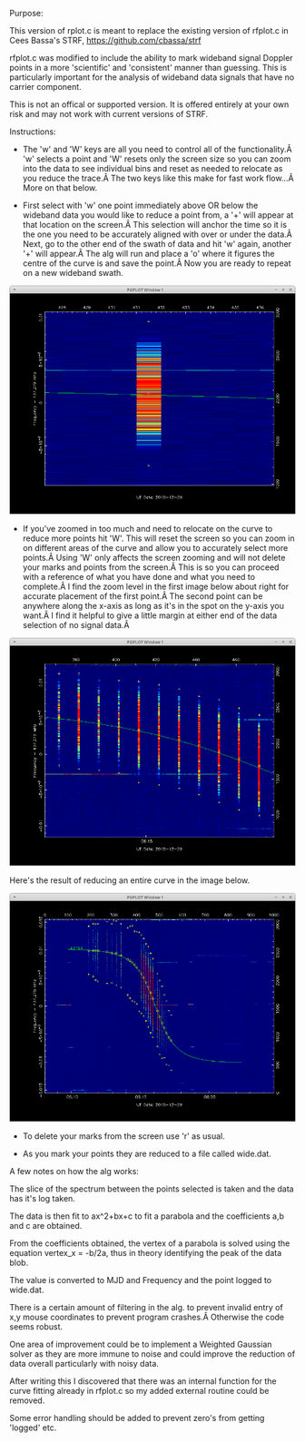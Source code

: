 Purpose:

This version of rplot.c is meant to replace the existing version of rfplot.c in Cees Bassa's STRF, https://github.com/cbassa/strf

rfplot.c was modified to include the ability to mark wideband signal Doppler points in a more 'scientific' and 'consistent' manner than guessing.  This is particularly important for the analysis of wideband data signals that have no carrier component.

This is not an offical or supported version.  It is offered entirely at your own risk and may not work with current versions of STRF.

Instructions:

- The 'w' and 'W' keys are all you need to control all of the functionality.Â  'w' selects a point and 'W' resets only the screen size so you can zoom into the data to see individual bins and reset as needed to relocate as you reduce the trace.Â  The two keys like this make for fast work flow...Â  More on that below.

- First select with 'w' one point immediately above OR below the wideband data you would like to reduce a point from, a '+' will appear at that location on the screen.Â  This selection will anchor the time so it is the one you need to be accurately aligned with over or under the data.Â  Next, go to the other end of the swath of data and hit 'w' again, another '+' will appear.Â  The alg will run and place a 'o' where it figures the centre of the curve is and save the point.Â  Now you are ready to repeat on a new wideband swath.

![PLOT1](https://github.com/ScottTilley/strf/blob/master/plot1.png)

- If you've zoomed in too much and need to relocate on the curve to reduce more points hit 'W'. This will reset the screen so you can zoom in on different areas of the curve and allow you to accurately select more points.Â  Using 'W' only affects the screen zooming and will not delete your marks and points from the screen.Â  This is so you can proceed with a reference of what you have done and what you need to complete.Â  I find the zoom level in the first image below about right for accurate placement of the first point.Â  The second point can be anywhere along the x-axis as long as it's in the spot on the y-axis you want.Â  I find it helpful to give a little margin at either end of the data selection of no signal data.Â 

![PLOT2](https://github.com/ScottTilley/strf/blob/master/plot2.png)

Here's the result of reducing an entire curve in the image below.

![Image description](https://github.com/ScottTilley/strf/blob/master/plot3.png)

- To delete your marks from the screen use 'r' as usual.

- As you mark your points they are reduced to a file called wide.dat.

A few notes on how the alg works:

   The slice of the spectrum between the points selected is taken and the data has it's log taken.
   
   The data is then fit to ax^2+bx+c to fit a parabola and the coefficients a,b and c are obtained.
   
   From the coefficients obtained, the vertex of a parabola is solved using the equation vertex_x = -b/2a, thus in theory identifying the peak of the data blob.
   
   The value is converted to MJD and Frequency and the point logged to wide.dat.
   
   There is a certain amount of filtering in the alg. to prevent invalid entry of x,y mouse coordinates to prevent program crashes.Â  Otherwise the code seems robust.
   
   One area of improvement could be to implement a Weighted Gaussian solver as they are more immune to noise and could improve the reduction of data overall particularly with noisy data.
   
   After writing this I discovered that there was an internal function for the curve fitting already in rfplot.c so my added external routine could be removed.
   
   Some error handling should be added to prevent zero's from getting 'logged' etc. 



